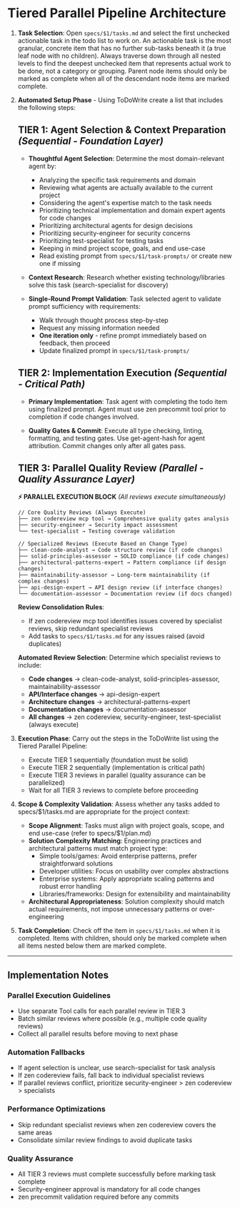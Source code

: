 # Tiered Parallel Pipeline Architecture

1. **Task Selection**: Open `specs/$1/tasks.md` and select the first unchecked actionable task in the todo list to work on. An actionable task is the most granular, concrete item that has no further sub-tasks beneath it (a true leaf node with no children). Always traverse down through all nested levels to find the deepest unchecked item that represents actual work to be done, not a category or grouping. Parent node items should only be marked as complete when all of the descendant node items are marked complete.

2. **Automated Setup Phase** - Using ToDoWrite create a list that includes the following steps:

   ## **TIER 1: Agent Selection & Context Preparation** *(Sequential - Foundation Layer)*

   - **Thoughtful Agent Selection**: Determine the most domain-relevant agent by:
     - Analyzing the specific task requirements and domain
     - Reviewing what agents are actually available to the current project
     - Considering the agent's expertise match to the task needs
     - Prioritizing technical implementation and domain expert agents for code changes
     - Prioritizing architectural agents for design decisions
     - Prioritizing security-engineer for security concerns
     - Prioritizing test-specialist for testing tasks
     - Keeping in mind project scope, goals, and end use-case
     - Read existing prompt from `specs/$1/task-prompts/` or create new one if missing

   - **Context Research**: Research whether existing technology/libraries solve this task (search-specialist for discovery)

   - **Single-Round Prompt Validation**: Task selected agent to validate prompt sufficiency with requirements:
     - Walk through thought process step-by-step
     - Request any missing information needed
     - **One iteration only** - refine prompt immediately based on feedback, then proceed
     - Update finalized prompt in `specs/$1/task-prompts/`

   ## **TIER 2: Implementation Execution** *(Sequential - Critical Path)*

   - **Primary Implementation**: Task agent with completing the todo item using finalized prompt. Agent must use zen precommit tool prior to completion if code changes involved.

   - **Quality Gates & Commit**: Execute all type checking, linting, formatting, and testing gates. Use get-agent-hash for agent attribution. Commit changes only after all gates pass.

   ## **TIER 3: Parallel Quality Review** *(Parallel - Quality Assurance Layer)*

   **⚡ PARALLEL EXECUTION BLOCK** *(All reviews execute simultaneously)*

   ```
   // Core Quality Reviews (Always Execute)
   ├── zen codereview mcp tool → Comprehensive quality gates analysis
   ├── security-engineer → Security impact assessment
   └── test-specialist → Testing coverage validation

   // Specialized Reviews (Execute Based on Change Type)
   ├── clean-code-analyst → Code structure review (if code changes)
   ├── solid-principles-assessor → SOLID compliance (if code changes)
   ├── architectural-patterns-expert → Pattern compliance (if design changes)
   ├── maintainability-assessor → Long-term maintainability (if complex changes)
   ├── api-design-expert → API design review (if interface changes)
   └── documentation-assessor → Documentation review (if docs changed)
   ```

   **Review Consolidation Rules**:
   - If zen codereview mcp tool identifies issues covered by specialist reviews, skip redundant specialist reviews
   - Add tasks to `specs/$1/tasks.md` for any issues raised (avoid duplicates)

   **Automated Review Selection**: Determine which specialist reviews to include:
   - **Code changes** → clean-code-analyst, solid-principles-assessor, maintainability-assessor
   - **API/Interface changes** → api-design-expert
   - **Architecture changes** → architectural-patterns-expert
   - **Documentation changes** → documentation-assessor
   - **All changes** → zen codereview, security-engineer, test-specialist (always execute)

3. **Execution Phase**: Carry out the steps in the ToDoWrite list using the Tiered Parallel Pipeline:
   - Execute TIER 1 sequentially (foundation must be solid)
   - Execute TIER 2 sequentially (implementation is critical path)
   - Execute TIER 3 reviews in parallel (quality assurance can be parallelized)
   - Wait for all TIER 3 reviews to complete before proceeding

4. **Scope & Complexity Validation**: Assess whether any tasks added to specs/$1/tasks.md are appropriate for the project context:
   - **Scope Alignment**: Tasks must align with project goals, scope, and end use-case (refer to specs/$1/plan.md)
   - **Solution Complexity Matching**: Engineering practices and architectural patterns must match project type:
     - Simple tools/games: Avoid enterprise patterns, prefer straightforward solutions
     - Developer utilities: Focus on usability over complex abstractions
     - Enterprise systems: Apply appropriate scaling patterns and robust error handling
     - Libraries/frameworks: Design for extensibility and maintainability
   - **Architectural Appropriateness**: Solution complexity should match actual requirements, not impose unnecessary patterns or over-engineering

5. **Task Completion**: Check off the item in `specs/$1/tasks.md` when it is completed. Items with children, should only be marked complete when all items nested below them are marked complete.

---

## **Implementation Notes**

### **Parallel Execution Guidelines**

- Use separate Tool calls for each parallel review in TIER 3
- Batch similar reviews where possible (e.g., multiple code quality reviews)
- Collect all parallel results before moving to next phase

### **Automation Fallbacks**

- If agent selection is unclear, use search-specialist for task analysis
- If zen codereview fails, fall back to individual specialist reviews
- If parallel reviews conflict, prioritize security-engineer > zen codereview > specialists

### **Performance Optimizations**

- Skip redundant specialist reviews when zen codereview covers the same areas
- Consolidate similar review findings to avoid duplicate tasks

### **Quality Assurance**

- All TIER 3 reviews must complete successfully before marking task complete
- Security-engineer approval is mandatory for all code changes
- zen precommit validation required before any commits


